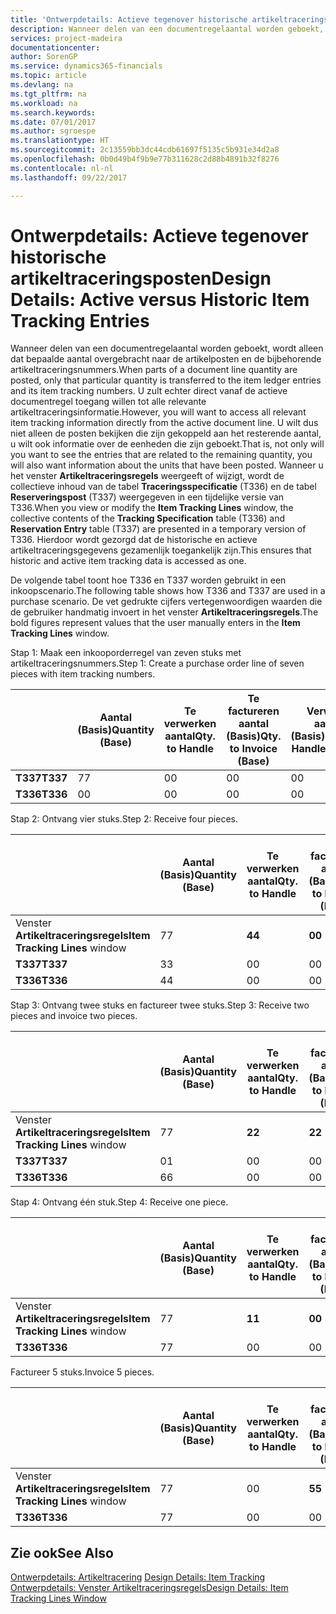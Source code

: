 ```yaml
---
title: 'Ontwerpdetails: Actieve tegenover historische artikeltraceringsposten | Microsoft Docs'
description: Wanneer delen van een documentregelaantal worden geboekt, wordt alleen dat bepaalde aantal overgebracht naar de artikelposten en de bijbehorende artikeltraceringsnummers. U zult echter direct vanaf de actieve documentregel toegang willen tot alle relevante artikeltraceringsinformatie. U wilt dus niet alleen de posten bekijken die zijn gekoppeld aan het resterende aantal, u wilt ook informatie over de eenheden die zijn geboekt. Wanneer u het venster **Artikeltraceringsregels** weergeeft of wijzigt, wordt de collectieve inhoud van de tabel **Traceringsspecificatie** (T336) en de tabel **Reserveringspost** (T337) weergegeven in een tijdelijke versie van T336. Hierdoor wordt gezorgd dat de historische en actieve artikeltraceringsgegevens gezamenlijk toegankelijk zijn.
services: project-madeira
documentationcenter: 
author: SorenGP
ms.service: dynamics365-financials
ms.topic: article
ms.devlang: na
ms.tgt_pltfrm: na
ms.workload: na
ms.search.keywords: 
ms.date: 07/01/2017
ms.author: sgroespe
ms.translationtype: HT
ms.sourcegitcommit: 2c13559bb3dc44cdb61697f5135c5b931e34d2a8
ms.openlocfilehash: 0b0d49b4f9b9e77b311628c2d88b4891b32f8276
ms.contentlocale: nl-nl
ms.lasthandoff: 09/22/2017

---
```

# <a name="design-details-active-versus-historic-item-tracking-entries"></a><span data-ttu-id="5c8b3-107">Ontwerpdetails: Actieve tegenover historische artikeltraceringsposten</span><span class="sxs-lookup"><span data-stu-id="5c8b3-107">Design Details: Active versus Historic Item Tracking Entries</span></span>
<span data-ttu-id="5c8b3-108">Wanneer delen van een documentregelaantal worden geboekt, wordt alleen dat bepaalde aantal overgebracht naar de artikelposten en de bijbehorende artikeltraceringsnummers.</span><span class="sxs-lookup"><span data-stu-id="5c8b3-108">When parts of a document line quantity are posted, only that particular quantity is transferred to the item ledger entries and its item tracking numbers.</span></span> <span data-ttu-id="5c8b3-109">U zult echter direct vanaf de actieve documentregel toegang willen tot alle relevante artikeltraceringsinformatie.</span><span class="sxs-lookup"><span data-stu-id="5c8b3-109">However, you will want to access all relevant item tracking information directly from the active document line.</span></span> <span data-ttu-id="5c8b3-110">U wilt dus niet alleen de posten bekijken die zijn gekoppeld aan het resterende aantal, u wilt ook informatie over de eenheden die zijn geboekt.</span><span class="sxs-lookup"><span data-stu-id="5c8b3-110">That is, not only will you want to see the entries that are related to the remaining quantity, you will also want information about the units that have been posted.</span></span> <span data-ttu-id="5c8b3-111">Wanneer u het venster **Artikeltraceringsregels** weergeeft of wijzigt, wordt de collectieve inhoud van de tabel **Traceringsspecificatie** (T336) en de tabel **Reserveringspost** (T337) weergegeven in een tijdelijke versie van T336.</span><span class="sxs-lookup"><span data-stu-id="5c8b3-111">When you view or modify the **Item Tracking Lines** window, the collective contents of the **Tracking Specification** table (T336) and **Reservation Entry** table (T337) are presented in a temporary version of T336.</span></span> <span data-ttu-id="5c8b3-112">Hierdoor wordt gezorgd dat de historische en actieve artikeltraceringsgegevens gezamenlijk toegankelijk zijn.</span><span class="sxs-lookup"><span data-stu-id="5c8b3-112">This ensures that historic and active item tracking data is accessed as one.</span></span>  

 <span data-ttu-id="5c8b3-113">De volgende tabel toont hoe T336 en T337 worden gebruikt in een inkoopscenario.</span><span class="sxs-lookup"><span data-stu-id="5c8b3-113">The following table shows how T336 and T337 are used in a purchase scenario.</span></span> <span data-ttu-id="5c8b3-114">De vet gedrukte cijfers vertegenwoordigen waarden die de gebruiker handmatig invoert in het venster **Artikeltraceringsregels**.</span><span class="sxs-lookup"><span data-stu-id="5c8b3-114">The bold figures represent values that the user manually enters in the **Item Tracking Lines** window.</span></span>  

 <span data-ttu-id="5c8b3-115">Stap 1: Maak een inkooporderregel van zeven stuks met artikeltraceringsnummers.</span><span class="sxs-lookup"><span data-stu-id="5c8b3-115">Step 1: Create a purchase order line of seven pieces with item tracking numbers.</span></span>  

||<span data-ttu-id="5c8b3-116">**Aantal (Basis)**</span><span class="sxs-lookup"><span data-stu-id="5c8b3-116">**Quantity (Base)**</span></span>|<span data-ttu-id="5c8b3-117">**Te verwerken aantal**</span><span class="sxs-lookup"><span data-stu-id="5c8b3-117">**Qty. to Handle**</span></span>|<span data-ttu-id="5c8b3-118">**Te factureren aantal (Basis)**</span><span class="sxs-lookup"><span data-stu-id="5c8b3-118">**Qty. to Invoice (Base)**</span></span>|<span data-ttu-id="5c8b3-119">**Verwerkt aantal (Basis)**</span><span class="sxs-lookup"><span data-stu-id="5c8b3-119">**Quantity Handled (Base)**</span></span>|<span data-ttu-id="5c8b3-120">**Gefactureerd aantal (Basis)**</span><span class="sxs-lookup"><span data-stu-id="5c8b3-120">**Quantity Invoiced (Base)**</span></span>|  
|-|----------------------------------------------|--------------------------------------------|------------------------------------------------------|-------------------------------------------------------|--------------------------------------------------------|  
|<span data-ttu-id="5c8b3-121">**T337**</span><span class="sxs-lookup"><span data-stu-id="5c8b3-121">**T337**</span></span>|<span data-ttu-id="5c8b3-122">7</span><span class="sxs-lookup"><span data-stu-id="5c8b3-122">7</span></span>|<span data-ttu-id="5c8b3-123">0</span><span class="sxs-lookup"><span data-stu-id="5c8b3-123">0</span></span>|<span data-ttu-id="5c8b3-124">0</span><span class="sxs-lookup"><span data-stu-id="5c8b3-124">0</span></span>|<span data-ttu-id="5c8b3-125">0</span><span class="sxs-lookup"><span data-stu-id="5c8b3-125">0</span></span>|<span data-ttu-id="5c8b3-126">0</span><span class="sxs-lookup"><span data-stu-id="5c8b3-126">0</span></span>|  
|<span data-ttu-id="5c8b3-127">**T336**</span><span class="sxs-lookup"><span data-stu-id="5c8b3-127">**T336**</span></span>|<span data-ttu-id="5c8b3-128">0</span><span class="sxs-lookup"><span data-stu-id="5c8b3-128">0</span></span>|<span data-ttu-id="5c8b3-129">0</span><span class="sxs-lookup"><span data-stu-id="5c8b3-129">0</span></span>|<span data-ttu-id="5c8b3-130">0</span><span class="sxs-lookup"><span data-stu-id="5c8b3-130">0</span></span>|<span data-ttu-id="5c8b3-131">0</span><span class="sxs-lookup"><span data-stu-id="5c8b3-131">0</span></span>|<span data-ttu-id="5c8b3-132">0</span><span class="sxs-lookup"><span data-stu-id="5c8b3-132">0</span></span>|  

 <span data-ttu-id="5c8b3-133">Stap 2: Ontvang vier stuks.</span><span class="sxs-lookup"><span data-stu-id="5c8b3-133">Step 2: Receive four pieces.</span></span>  

||<span data-ttu-id="5c8b3-134">**Aantal (Basis)**</span><span class="sxs-lookup"><span data-stu-id="5c8b3-134">**Quantity (Base)**</span></span>|<span data-ttu-id="5c8b3-135">**Te verwerken aantal**</span><span class="sxs-lookup"><span data-stu-id="5c8b3-135">**Qty. to Handle**</span></span>|<span data-ttu-id="5c8b3-136">**Te factureren aantal (Basis)**</span><span class="sxs-lookup"><span data-stu-id="5c8b3-136">**Qty. to Invoice (Base)**</span></span>|<span data-ttu-id="5c8b3-137">**Verwerkt aantal (Basis)**</span><span class="sxs-lookup"><span data-stu-id="5c8b3-137">**Quantity Handled (Base)**</span></span>|<span data-ttu-id="5c8b3-138">**Gefactureerd aantal (Basis)**</span><span class="sxs-lookup"><span data-stu-id="5c8b3-138">**Quantity Invoiced (Base)**</span></span>|  
|-|----------------------------------------------|--------------------------------------------|------------------------------------------------------|-------------------------------------------------------|--------------------------------------------------------|  
|<span data-ttu-id="5c8b3-139">Venster **Artikeltraceringsregels**</span><span class="sxs-lookup"><span data-stu-id="5c8b3-139">**Item Tracking Lines** window</span></span>|<span data-ttu-id="5c8b3-140">7</span><span class="sxs-lookup"><span data-stu-id="5c8b3-140">7</span></span>|<span data-ttu-id="5c8b3-141">**4**</span><span class="sxs-lookup"><span data-stu-id="5c8b3-141">**4**</span></span>|<span data-ttu-id="5c8b3-142">**0**</span><span class="sxs-lookup"><span data-stu-id="5c8b3-142">**0**</span></span>|<span data-ttu-id="5c8b3-143">0</span><span class="sxs-lookup"><span data-stu-id="5c8b3-143">0</span></span>|<span data-ttu-id="5c8b3-144">0</span><span class="sxs-lookup"><span data-stu-id="5c8b3-144">0</span></span>|  
|<span data-ttu-id="5c8b3-145">**T337**</span><span class="sxs-lookup"><span data-stu-id="5c8b3-145">**T337**</span></span>|<span data-ttu-id="5c8b3-146">3</span><span class="sxs-lookup"><span data-stu-id="5c8b3-146">3</span></span>|<span data-ttu-id="5c8b3-147">0</span><span class="sxs-lookup"><span data-stu-id="5c8b3-147">0</span></span>|<span data-ttu-id="5c8b3-148">0</span><span class="sxs-lookup"><span data-stu-id="5c8b3-148">0</span></span>|<span data-ttu-id="5c8b3-149">0</span><span class="sxs-lookup"><span data-stu-id="5c8b3-149">0</span></span>|<span data-ttu-id="5c8b3-150">0</span><span class="sxs-lookup"><span data-stu-id="5c8b3-150">0</span></span>|  
|<span data-ttu-id="5c8b3-151">**T336**</span><span class="sxs-lookup"><span data-stu-id="5c8b3-151">**T336**</span></span>|<span data-ttu-id="5c8b3-152">4</span><span class="sxs-lookup"><span data-stu-id="5c8b3-152">4</span></span>|<span data-ttu-id="5c8b3-153">0</span><span class="sxs-lookup"><span data-stu-id="5c8b3-153">0</span></span>|<span data-ttu-id="5c8b3-154">0</span><span class="sxs-lookup"><span data-stu-id="5c8b3-154">0</span></span>|<span data-ttu-id="5c8b3-155">4</span><span class="sxs-lookup"><span data-stu-id="5c8b3-155">4</span></span>|<span data-ttu-id="5c8b3-156">0</span><span class="sxs-lookup"><span data-stu-id="5c8b3-156">0</span></span>|  

 <span data-ttu-id="5c8b3-157">Stap 3: Ontvang twee stuks en factureer twee stuks.</span><span class="sxs-lookup"><span data-stu-id="5c8b3-157">Step 3: Receive two pieces and invoice two pieces.</span></span>  

||<span data-ttu-id="5c8b3-158">**Aantal (Basis)**</span><span class="sxs-lookup"><span data-stu-id="5c8b3-158">**Quantity (Base)**</span></span>|<span data-ttu-id="5c8b3-159">**Te verwerken aantal**</span><span class="sxs-lookup"><span data-stu-id="5c8b3-159">**Qty. to Handle**</span></span>|<span data-ttu-id="5c8b3-160">**Te factureren aantal (Basis)**</span><span class="sxs-lookup"><span data-stu-id="5c8b3-160">**Qty. to Invoice (Base)**</span></span>|<span data-ttu-id="5c8b3-161">**Verwerkt aantal (Basis)**</span><span class="sxs-lookup"><span data-stu-id="5c8b3-161">**Quantity Handled (Base)**</span></span>|<span data-ttu-id="5c8b3-162">**Gefactureerd aantal (Basis)**</span><span class="sxs-lookup"><span data-stu-id="5c8b3-162">**Quantity Invoiced (Base)**</span></span>|  
|-|----------------------------------------------|--------------------------------------------|------------------------------------------------------|-------------------------------------------------------|--------------------------------------------------------|  
|<span data-ttu-id="5c8b3-163">Venster **Artikeltraceringsregels**</span><span class="sxs-lookup"><span data-stu-id="5c8b3-163">**Item Tracking Lines** window</span></span>|<span data-ttu-id="5c8b3-164">7</span><span class="sxs-lookup"><span data-stu-id="5c8b3-164">7</span></span>|<span data-ttu-id="5c8b3-165">**2**</span><span class="sxs-lookup"><span data-stu-id="5c8b3-165">**2**</span></span>|<span data-ttu-id="5c8b3-166">**2**</span><span class="sxs-lookup"><span data-stu-id="5c8b3-166">**2**</span></span>|<span data-ttu-id="5c8b3-167">4</span><span class="sxs-lookup"><span data-stu-id="5c8b3-167">4</span></span>|<span data-ttu-id="5c8b3-168">0</span><span class="sxs-lookup"><span data-stu-id="5c8b3-168">0</span></span>|  
|<span data-ttu-id="5c8b3-169">**T337**</span><span class="sxs-lookup"><span data-stu-id="5c8b3-169">**T337**</span></span>|<span data-ttu-id="5c8b3-170">0</span><span class="sxs-lookup"><span data-stu-id="5c8b3-170">1</span></span>|<span data-ttu-id="5c8b3-171">0</span><span class="sxs-lookup"><span data-stu-id="5c8b3-171">0</span></span>|<span data-ttu-id="5c8b3-172">0</span><span class="sxs-lookup"><span data-stu-id="5c8b3-172">0</span></span>|<span data-ttu-id="5c8b3-173">0</span><span class="sxs-lookup"><span data-stu-id="5c8b3-173">0</span></span>|<span data-ttu-id="5c8b3-174">0</span><span class="sxs-lookup"><span data-stu-id="5c8b3-174">0</span></span>|  
|<span data-ttu-id="5c8b3-175">**T336**</span><span class="sxs-lookup"><span data-stu-id="5c8b3-175">**T336**</span></span>|<span data-ttu-id="5c8b3-176">6</span><span class="sxs-lookup"><span data-stu-id="5c8b3-176">6</span></span>|<span data-ttu-id="5c8b3-177">0</span><span class="sxs-lookup"><span data-stu-id="5c8b3-177">0</span></span>|<span data-ttu-id="5c8b3-178">0</span><span class="sxs-lookup"><span data-stu-id="5c8b3-178">0</span></span>|<span data-ttu-id="5c8b3-179">6</span><span class="sxs-lookup"><span data-stu-id="5c8b3-179">6</span></span>|<span data-ttu-id="5c8b3-180">2</span><span class="sxs-lookup"><span data-stu-id="5c8b3-180">2</span></span>|  

 <span data-ttu-id="5c8b3-181">Stap 4: Ontvang één stuk.</span><span class="sxs-lookup"><span data-stu-id="5c8b3-181">Step 4: Receive one piece.</span></span>  

||<span data-ttu-id="5c8b3-182">**Aantal (Basis)**</span><span class="sxs-lookup"><span data-stu-id="5c8b3-182">**Quantity (Base)**</span></span>|<span data-ttu-id="5c8b3-183">**Te verwerken aantal**</span><span class="sxs-lookup"><span data-stu-id="5c8b3-183">**Qty. to Handle**</span></span>|<span data-ttu-id="5c8b3-184">**Te factureren aantal (Basis)**</span><span class="sxs-lookup"><span data-stu-id="5c8b3-184">**Qty. to Invoice (Base)**</span></span>|<span data-ttu-id="5c8b3-185">**Verwerkt aantal (Basis)**</span><span class="sxs-lookup"><span data-stu-id="5c8b3-185">**Quantity Handled (Base)**</span></span>|<span data-ttu-id="5c8b3-186">**Gefactureerd aantal (Basis)**</span><span class="sxs-lookup"><span data-stu-id="5c8b3-186">**Quantity Invoiced (Base)**</span></span>|  
|-|----------------------------------------------|--------------------------------------------|------------------------------------------------------|-------------------------------------------------------|--------------------------------------------------------|  
|<span data-ttu-id="5c8b3-187">Venster **Artikeltraceringsregels**</span><span class="sxs-lookup"><span data-stu-id="5c8b3-187">**Item Tracking Lines** window</span></span>|<span data-ttu-id="5c8b3-188">7</span><span class="sxs-lookup"><span data-stu-id="5c8b3-188">7</span></span>|<span data-ttu-id="5c8b3-189">**1**</span><span class="sxs-lookup"><span data-stu-id="5c8b3-189">**1**</span></span>|<span data-ttu-id="5c8b3-190">**0**</span><span class="sxs-lookup"><span data-stu-id="5c8b3-190">**0**</span></span>|<span data-ttu-id="5c8b3-191">6</span><span class="sxs-lookup"><span data-stu-id="5c8b3-191">6</span></span>|<span data-ttu-id="5c8b3-192">2</span><span class="sxs-lookup"><span data-stu-id="5c8b3-192">2</span></span>|  
|<span data-ttu-id="5c8b3-193">**T336**</span><span class="sxs-lookup"><span data-stu-id="5c8b3-193">**T336**</span></span>|<span data-ttu-id="5c8b3-194">7</span><span class="sxs-lookup"><span data-stu-id="5c8b3-194">7</span></span>|<span data-ttu-id="5c8b3-195">0</span><span class="sxs-lookup"><span data-stu-id="5c8b3-195">0</span></span>|<span data-ttu-id="5c8b3-196">0</span><span class="sxs-lookup"><span data-stu-id="5c8b3-196">0</span></span>|<span data-ttu-id="5c8b3-197">7</span><span class="sxs-lookup"><span data-stu-id="5c8b3-197">7</span></span>|<span data-ttu-id="5c8b3-198">2</span><span class="sxs-lookup"><span data-stu-id="5c8b3-198">2</span></span>|  

 <span data-ttu-id="5c8b3-199">Factureer 5 stuks.</span><span class="sxs-lookup"><span data-stu-id="5c8b3-199">Invoice 5 pieces.</span></span>  

||<span data-ttu-id="5c8b3-200">**Aantal (Basis)**</span><span class="sxs-lookup"><span data-stu-id="5c8b3-200">**Quantity (Base)**</span></span>|<span data-ttu-id="5c8b3-201">**Te verwerken aantal**</span><span class="sxs-lookup"><span data-stu-id="5c8b3-201">**Qty. to Handle**</span></span>|<span data-ttu-id="5c8b3-202">**Te factureren aantal (Basis)**</span><span class="sxs-lookup"><span data-stu-id="5c8b3-202">**Qty. to Invoice (Base)**</span></span>|<span data-ttu-id="5c8b3-203">**Verwerkt aantal (Basis)**</span><span class="sxs-lookup"><span data-stu-id="5c8b3-203">**Quantity Handled (Base)**</span></span>|<span data-ttu-id="5c8b3-204">**Gefactureerd aantal (Basis)**</span><span class="sxs-lookup"><span data-stu-id="5c8b3-204">**Quantity Invoiced (Base)**</span></span>|  
|-|----------------------------------------------|--------------------------------------------|------------------------------------------------------|-------------------------------------------------------|--------------------------------------------------------|  
|<span data-ttu-id="5c8b3-205">Venster **Artikeltraceringsregels**</span><span class="sxs-lookup"><span data-stu-id="5c8b3-205">**Item Tracking Lines** window</span></span>|<span data-ttu-id="5c8b3-206">7</span><span class="sxs-lookup"><span data-stu-id="5c8b3-206">7</span></span>|<span data-ttu-id="5c8b3-207">0</span><span class="sxs-lookup"><span data-stu-id="5c8b3-207">0</span></span>|<span data-ttu-id="5c8b3-208">**5**</span><span class="sxs-lookup"><span data-stu-id="5c8b3-208">**5**</span></span>|<span data-ttu-id="5c8b3-209">7</span><span class="sxs-lookup"><span data-stu-id="5c8b3-209">7</span></span>|<span data-ttu-id="5c8b3-210">2</span><span class="sxs-lookup"><span data-stu-id="5c8b3-210">2</span></span>|  
|<span data-ttu-id="5c8b3-211">**T336**</span><span class="sxs-lookup"><span data-stu-id="5c8b3-211">**T336**</span></span>|<span data-ttu-id="5c8b3-212">7</span><span class="sxs-lookup"><span data-stu-id="5c8b3-212">7</span></span>|<span data-ttu-id="5c8b3-213">0</span><span class="sxs-lookup"><span data-stu-id="5c8b3-213">0</span></span>|<span data-ttu-id="5c8b3-214">0</span><span class="sxs-lookup"><span data-stu-id="5c8b3-214">0</span></span>|<span data-ttu-id="5c8b3-215">7</span><span class="sxs-lookup"><span data-stu-id="5c8b3-215">7</span></span>|<span data-ttu-id="5c8b3-216">7</span><span class="sxs-lookup"><span data-stu-id="5c8b3-216">7</span></span>|  

## <a name="see-also"></a><span data-ttu-id="5c8b3-217">Zie ook</span><span class="sxs-lookup"><span data-stu-id="5c8b3-217">See Also</span></span>  
 <span data-ttu-id="5c8b3-218">[Ontwerpdetails: Artikeltracering](design-details-item-tracking.md) </span><span class="sxs-lookup"><span data-stu-id="5c8b3-218">[Design Details: Item Tracking](design-details-item-tracking.md) </span></span>  
 [<span data-ttu-id="5c8b3-219">Ontwerpdetails: Venster Artikeltraceringsregels</span><span class="sxs-lookup"><span data-stu-id="5c8b3-219">Design Details: Item Tracking Lines Window</span></span>](design-details-item-tracking-lines-window.md)

